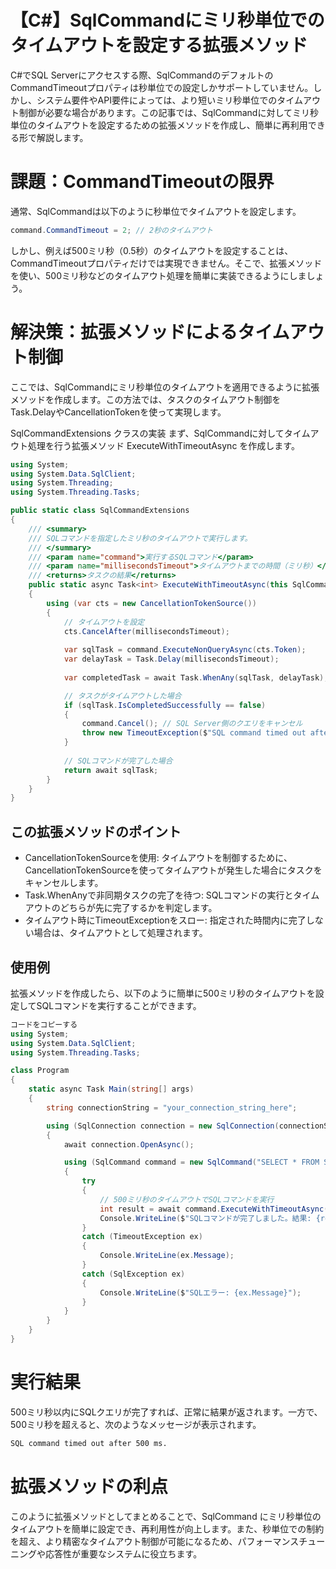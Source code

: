 # 【C#】SqlCommandにミリ秒単位でのタイムアウトを設定する拡張メソッド

C#でSQL Serverにアクセスする際、SqlCommandのデフォルトのCommandTimeoutプロパティは秒単位での設定しかサポートしていません。しかし、システム要件やAPI要件によっては、より短いミリ秒単位でのタイムアウト制御が必要な場合があります。この記事では、SqlCommandに対してミリ秒単位のタイムアウトを設定するための拡張メソッドを作成し、簡単に再利用できる形で解説します。

# 課題：CommandTimeoutの限界

通常、SqlCommandは以下のように秒単位でタイムアウトを設定します。

```csharp コードをコピーする
command.CommandTimeout = 2; // 2秒のタイムアウト
```
しかし、例えば500ミリ秒（0.5秒）のタイムアウトを設定することは、CommandTimeoutプロパティだけでは実現できません。そこで、拡張メソッドを使い、500ミリ秒などのタイムアウト処理を簡単に実装できるようにしましょう。

# 解決策：拡張メソッドによるタイムアウト制御
ここでは、SqlCommandにミリ秒単位のタイムアウトを適用できるように拡張メソッドを作成します。この方法では、タスクのタイムアウト制御をTask.DelayやCancellationTokenを使って実現します。

SqlCommandExtensions クラスの実装
まず、SqlCommandに対してタイムアウト処理を行う拡張メソッド ExecuteWithTimeoutAsync を作成します。

``` csharp コードをコピーする
using System;
using System.Data.SqlClient;
using System.Threading;
using System.Threading.Tasks;

public static class SqlCommandExtensions
{
    /// <summary>
    /// SQLコマンドを指定したミリ秒のタイムアウトで実行します。
    /// </summary>
    /// <param name="command">実行するSQLコマンド</param>
    /// <param name="millisecondsTimeout">タイムアウトまでの時間（ミリ秒）</param>
    /// <returns>タスクの結果</returns>
    public static async Task<int> ExecuteWithTimeoutAsync(this SqlCommand command, int millisecondsTimeout)
    {
        using (var cts = new CancellationTokenSource())
        {
            // タイムアウトを設定
            cts.CancelAfter(millisecondsTimeout);
            
            var sqlTask = command.ExecuteNonQueryAsync(cts.Token);
            var delayTask = Task.Delay(millisecondsTimeout);
            
            var completedTask = await Task.WhenAny(sqlTask, delayTask);

            // タスクがタイムアウトした場合
            if (sqlTask.IsCompletedSuccessfully == false)
            {
                command.Cancel(); // SQL Server側のクエリをキャンセル
                throw new TimeoutException($"SQL command timed out after {millisecondsTimeout} ms.");
            }
            
            // SQLコマンドが完了した場合
            return await sqlTask;
        }
    }
}
```
## この拡張メソッドのポイント

- CancellationTokenSourceを使用: タイムアウトを制御するために、CancellationTokenSourceを使ってタイムアウトが発生した場合にタスクをキャンセルします。
- Task.WhenAnyで非同期タスクの完了を待つ: SQLコマンドの実行とタイムアウトのどちらが先に完了するかを判定します。
- タイムアウト時にTimeoutExceptionをスロー: 指定された時間内に完了しない場合は、タイムアウトとして処理されます。

## 使用例
拡張メソッドを作成したら、以下のように簡単に500ミリ秒のタイムアウトを設定してSQLコマンドを実行することができます。

```csharp
コードをコピーする
using System;
using System.Data.SqlClient;
using System.Threading.Tasks;

class Program
{
    static async Task Main(string[] args)
    {
        string connectionString = "your_connection_string_here";

        using (SqlConnection connection = new SqlConnection(connectionString))
        {
            await connection.OpenAsync();

            using (SqlCommand command = new SqlCommand("SELECT * FROM SomeTable", connection))
            {
                try
                {
                    // 500ミリ秒のタイムアウトでSQLコマンドを実行
                    int result = await command.ExecuteWithTimeoutAsync(500);
                    Console.WriteLine($"SQLコマンドが完了しました。結果: {result}");
                }
                catch (TimeoutException ex)
                {
                    Console.WriteLine(ex.Message);
                }
                catch (SqlException ex)
                {
                    Console.WriteLine($"SQLエラー: {ex.Message}");
                }
            }
        }
    }
}
```

# 実行結果

500ミリ秒以内にSQLクエリが完了すれば、正常に結果が返されます。一方で、500ミリ秒を超えると、次のようなメッセージが表示されます。

```bash コードをコピーする
SQL command timed out after 500 ms.
```

# 拡張メソッドの利点

このように拡張メソッドとしてまとめることで、SqlCommand にミリ秒単位のタイムアウトを簡単に設定でき、再利用性が向上します。また、秒単位での制約を超え、より精密なタイムアウト制御が可能になるため、パフォーマンスチューニングや応答性が重要なシステムに役立ちます。